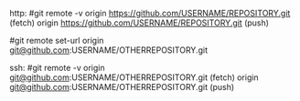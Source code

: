 http:
#git remote -v
origin  https://github.com/USERNAME/REPOSITORY.git (fetch)
origin  https://github.com/USERNAME/REPOSITORY.git (push)

#git remote set-url origin git@github.com:USERNAME/OTHERREPOSITORY.git

ssh:
#git remote -v
origin  git@github.com:USERNAME/OTHERREPOSITORY.git (fetch)
origin  git@github.com:USERNAME/OTHERREPOSITORY.git (push)
